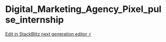 # Digital_Marketing_Agency_Pixel_pulse_internship

[Edit in StackBlitz next generation editor ⚡️](https://stackblitz.com/~/github.com/Varsha-C-09/Digital_Marketing_Agency_Pixel_pulse_internship)